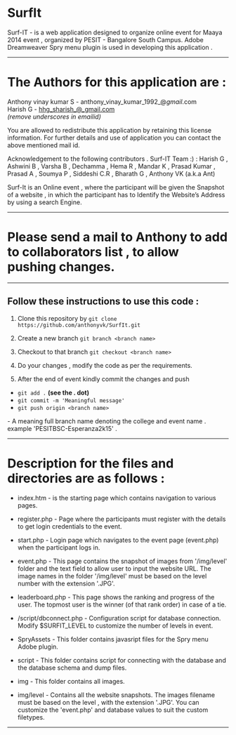 # SurfIt
Surf-IT - is a web application designed to organize online event for Maaya 2014 event , organized by PESIT - Bangalore South Campus. Adobe Dreamweaver Spry menu plugin is used in developing  this application .

*********************************************************************

# The Authors for this application are :  <br />
Anthony vinay kumar S -	anthony_vinay_kumar_1992_@_gmail_.com <br />
Harish G - hhg_sharish_@_gmail.com  <br />
*(remove underscores in emailid)*

You are allowed to redistribute this application by retaining 
this license information. For further details and use of application 
you can contact the above mentioned mail id.

Acknowledgement to the following contributors . Surf-IT Team :) : 
Harish G , Ashwini B , Varsha B , Dechamma , Hema R , Mandar K , 
Prasad Kumar , Prasad A , Soumya P , Siddeshi C.R , Bharath G , Anthony VK (a.k.a Ant)

Surf-It is an Online event , where the participant will be given the 
Snapshot of a website , in which the participant has to Identify the 
Website’s Address by using a search Engine.

*********************************************************************
# Please send a mail to **Anthony** to add to collaborators list , to allow pushing changes.
*********************************************************************

## Follow these instructions to use this code :

1. Clone this repository by 
``git clone https://github.com/anthonyvk/SurfIt.git``

2. Create a new branch
``git branch <branch name>``

3. Checkout to that branch
``git checkout <branch name>``

4. Do your changes , modify the code as per the requirements.
5. After the end of event kindly commit the changes and push
  * ``git add .``  **(see the . dot)** <br />
  * ``git commit -m 'Meaningful message'`` <br />
  * ``git push origin <branch name>`` <br />

<branch name> - A meaning full branch name denoting the college and event name . example 'PESITBSC-Esperanza2k15' .

*********************************************************************
# Description for the files and directories are as follows :  <br />

* index.htm - 
is the starting page which contains navigation to various 
pages.

* register.php - 
Page where the participants must register with the details to get 
login credentials to the event.

* start.php -
Login page which navigates to the event page (event.php) when the 
participant logs in.

* event.php -
This page contains the snapshot of images from '/img/level' folder 
and the text field to allow user to input the website URL.
The image names in the folder '/img/level' must be based on the level 
number with the extension '.JPG'.

* leaderboard.php -
This page shows the ranking and progress of the user. The topmost 
user is the winner (of that rank order) in case of a tie.

* /script/dbconnect.php -
Configuration script for database connection. 
Modify $SURFIT_LEVEL to customize the number of levels in event.

* SpryAssets -
This folder contains javasript files for the Spry menu Adobe plugin.

* script -
This folder contains script for connecting with the database and the 
database schema and dump files.

* img - 
This folder contains all images.

* img/level -
Contains all the website snapshots. The images filename must be based 
on the level , with the extension '.JPG'. You can customize the 
'event.php' and database values to suit the custom filetypes.
*********************************************************************
